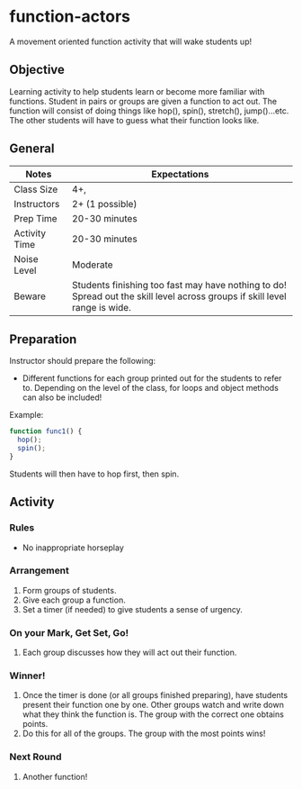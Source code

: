 # function-actors

A movement oriented function activity that will wake students up!

## Objective

Learning activity to help students learn or become more familiar with functions. Student in pairs or groups are given a function to act out. The function will consist of doing things like hop(), spin(), stretch(), jump()...etc. The other students will have to guess what their function looks like.

## General  
Notes | Expectations
--------|------------
Class Size | 4+,  
Instructors | 2+ (1 possible)
Prep Time | 20-30 minutes
Activity Time | 20-30 minutes
Noise Level | Moderate
Beware | Students finishing too fast may have nothing to do! Spread out the skill level across groups if skill level range is wide.

## Preparation

Instructor should prepare the following:
* Different functions for each group printed out for the students to refer to. Depending on the level of the class, for loops and object methods can also be included!

Example:

```javascript
function func1() {
  hop();
  spin();
}
```

Students will then have to hop first, then spin.

## Activity

### Rules
* No inappropriate horseplay

### Arrangement

1. Form groups of students.
2. Give each group a function.
3. Set a timer (if needed) to give students a sense of urgency.

### On your Mark, Get Set, Go!   
1. Each group discusses how they will act out their function.

### Winner!
1. Once the timer is done (or all groups finished preparing), have students present their function one by one. Other groups watch and write down what they think the function is. The group with the correct one obtains points.
2. Do this for all of the groups. The group with the most points wins!

### Next Round
1. Another function!  
